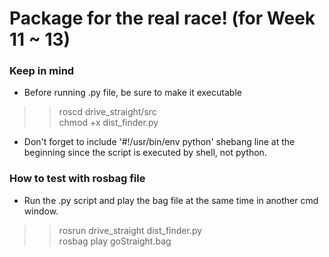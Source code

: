 # Package for the real race! (for Week 11 ~ 13)
### Keep in mind 
- Before running .py file, be sure to make it executable
>> roscd drive_straight/src </br>
>> chmod +x dist_finder.py

- Don't forget to include '#!/usr/bin/env python' shebang line at the beginning since the script is executed by shell, not python.


### How to test with rosbag file
- Run the .py script and play the bag file at the same time in another cmd window.
>> rosrun drive_straight dist_finder.py</br>
>> rosbag play goStraight.bag
